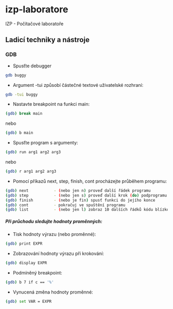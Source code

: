# izp-laboratore
IZP - Počítačové laboratoře

## Ladicí techniky a nástroje
### GDB

- Spusťte debugger
```sh
gdb buggy
```

- Argument -tui způsobí částečné textové uživatelské rozhraní:
```sh
gdb -tui buggy
```
- Nastavte breakpoint na funkci main:
```sh
(gdb) break main
```
nebo 
```sh
(gdb) b main
```
- Spusťte program s argumenty:
```sh
(gdb) run arg1 arg2 arg3
```
nebo
```sh
(gdb) r arg1 arg2 arg3
```

- Pomocí příkazů next, step, finish, cont procházejte průběhem programu:
```sh
(gdb) next           - (nebo jen n) proveď další řádek programu
(gdb) step           - (nebo jen s) proveď další krok (do) podprogramu
(gdb) finish         - (nebo je fin) spusť funkci do jejího konce
(gdb) cont           - pokračuj ve spuštění programu
(gdb) list           - (nebo jen l) zobraz 10 dalších řádků kódu blízko aktuálnímu.
```

##### Při průchodu sledujte hodnoty proměnných:
- Tisk hodnoty výrazu (nebo proměnné):
```sh
(gdb) print EXPR
```

- Zobrazování hodnoty výrazu při krokování:
```sh
(gdb) display EXPR
```

- Podmíněný breakpoint:
```sh
(gdb) b 7 if c == '%'
```

- Vynucená změna hodnoty proměnné:
```sh
(gdb) set VAR = EXPR
```
